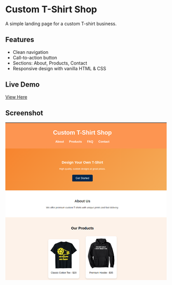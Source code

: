 # Custom T-Shirt Shop

A simple landing page for a custom T-shirt business.

## Features
- Clean navigation
- Call-to-action button
- Sections: About, Products, Contact
- Responsive design with vanilla HTML & CSS

## Live Demo
[View Here](https://urmjsty.github.io/tum-web-lab2/)

## Screenshot
![Preview](assets/images/screenshot.png)
